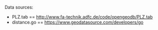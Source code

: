 Data sources:

- PLZ.tab == http://www.fa-technik.adfc.de/code/opengeodb/PLZ.tab
- distance.go == https://www.geodatasource.com/developers/go

